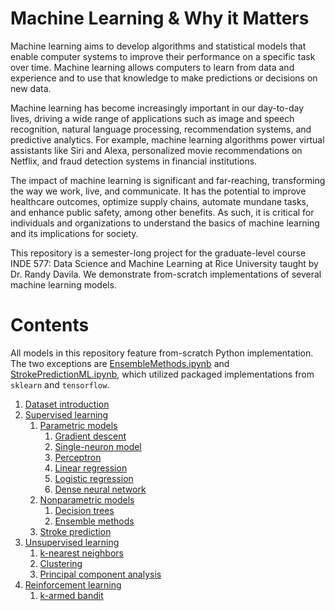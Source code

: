 # Machine Learning & Why it Matters
Machine learning aims to develop algorithms and statistical models that enable computer systems to improve their performance on a specific task over time. Machine learning allows computers to learn from data and experience and to use that knowledge to make predictions or decisions on new data.

Machine learning has become increasingly important in our day-to-day lives, driving a wide range of applications such as image and speech recognition, natural language processing, recommendation systems, and predictive analytics. For example, machine learning algorithms power virtual assistants like Siri and Alexa, personalized movie recommendations on Netflix, and fraud detection systems in financial institutions.

The impact of machine learning is significant and far-reaching, transforming the way we work, live, and communicate. It has the potential to improve healthcare outcomes, optimize supply chains, automate mundane tasks, and enhance public safety, among other benefits. As such, it is critical for individuals and organizations to understand the basics of machine learning and its implications for society.

This repository is a semester-long project for the graduate-level course INDE 577: Data Science and Machine Learning at Rice University taught by Dr. Randy Davila. We demonstrate from-scratch implementations of several machine learning models.

# Contents
All models in this repository feature from-scratch Python implementation. The two exceptions are [EnsembleMethods.ipynb](https://github.com/SeventhPrize/INDE_577_Data_Science_and_Machine_Learning/blob/main/Supervised%20learning/Nonparametric%20models/EnsembleMethods.ipynb) and [StrokePredictionML.ipynb](https://github.com/SeventhPrize/INDE_577_Data_Science_and_Machine_Learning/blob/main/Supervised%20learning/Stroke%20prediction/StrokePredictionML.ipynb), which utilized packaged implementations from `sklearn` and `tensorflow`.

1. [Dataset introduction](https://github.com/SeventhPrize/INDE_577_Data_Science_and_Machine_Learning/tree/main/Data)
2. [Supervised learning](https://github.com/SeventhPrize/INDE_577_Data_Science_and_Machine_Learning/tree/main/Supervised%20learning)
    1. [Parametric models](https://github.com/SeventhPrize/INDE_577_Data_Science_and_Machine_Learning/tree/main/Supervised%20learning/Parametric%20models)
        1. [Gradient descent](https://github.com/SeventhPrize/INDE_577_Data_Science_and_Machine_Learning/blob/main/Supervised%20learning/Parametric%20models/GradientDescent.ipynb)
        2. [Single-neuron model](https://github.com/SeventhPrize/INDE_577_Data_Science_and_Machine_Learning/blob/main/Supervised%20learning/Parametric%20models/Neuron.ipynb)
        3. [Perceptron](https://github.com/SeventhPrize/INDE_577_Data_Science_and_Machine_Learning/blob/main/Supervised%20learning/Parametric%20models/Perceptron.ipynb)
        4. [Linear regression](https://github.com/SeventhPrize/INDE_577_Data_Science_and_Machine_Learning/blob/main/Supervised%20learning/Parametric%20models/LinearRegression.ipynb)
        5. [Logistic regression](https://github.com/SeventhPrize/INDE_577_Data_Science_and_Machine_Learning/blob/main/Supervised%20learning/Parametric%20models/LogisticRegression.ipynb)
        6. [Dense neural network](https://github.com/SeventhPrize/INDE_577_Data_Science_and_Machine_Learning/blob/main/Supervised%20learning/Parametric%20models/DenseNeuralNetwork.ipynb)
    2. [Nonparametric models](https://github.com/SeventhPrize/INDE_577_Data_Science_and_Machine_Learning/tree/main/Supervised%20learning/Nonparametric%20models)
        1. [Decision trees](https://github.com/SeventhPrize/INDE_577_Data_Science_and_Machine_Learning/blob/main/Supervised%20learning/Nonparametric%20models/DecisionTree.ipynb)
        2. [Ensemble methods](https://github.com/SeventhPrize/INDE_577_Data_Science_and_Machine_Learning/blob/main/Supervised%20learning/Nonparametric%20models/EnsembleMethods.ipynb)
    3. [Stroke prediction](https://github.com/SeventhPrize/INDE_577_Data_Science_and_Machine_Learning/tree/main/Supervised%20learning/Stroke%20prediction)
3. [Unsupervised learning](https://github.com/SeventhPrize/INDE_577_Data_Science_and_Machine_Learning/tree/main/Unsupervised%20learning)
    1. [k-nearest neighbors](https://github.com/SeventhPrize/INDE_577_Data_Science_and_Machine_Learning/blob/main/Unsupervised%20learning/KNearestNeighbors.ipynb)
    2. [Clustering](https://github.com/SeventhPrize/INDE_577_Data_Science_and_Machine_Learning/blob/main/Unsupervised%20learning/Clustering.ipynb)
    3. [Principal component analysis](https://github.com/SeventhPrize/INDE_577_Data_Science_and_Machine_Learning/blob/main/Unsupervised%20learning/PrincipalComponentAnalysis.ipynb)
4. [Reinforcement learning](https://github.com/SeventhPrize/INDE_577_Data_Science_and_Machine_Learning/tree/main/Reinforcement%20learning)
    1. [k-armed bandit](https://github.com/SeventhPrize/INDE_577_Data_Science_and_Machine_Learning/blob/main/Reinforcement%20learning/KArmedBandit.ipynb)

